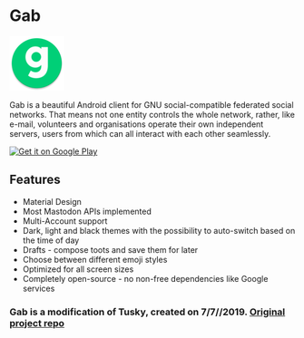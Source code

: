 # Gab

![](/app/src/blue/res/mipmap-xhdpi/ic_launcher_round.png)

Gab is a beautiful Android client for GNU social-compatible federated social networks. That means not one entity controls the whole network, rather, like e-mail, volunteers and organisations operate their own independent servers, users from which can all interact with each other seamlessly.

[<img src="https://play.google.com/intl/en_us/badges/images/generic/en_badge_web_generic.png" alt="Get it on Google Play" height="80" />](https://play.google.com/store/apps/details?id=com.gabai.gabby)

## Features

- Material Design
- Most Mastodon APIs implemented
- Multi-Account support
- Dark, light and black themes with the possibility to auto-switch based on the time of day
- Drafts - compose toots and save them for later
- Choose between different emoji styles 
- Optimized for all screen sizes
- Completely open-source - no non-free dependencies like Google services

### Gab is a modification of Tusky, created on 7/7//2019.  [Original project repo](https://github.com/tuskyapp/Tusky)

